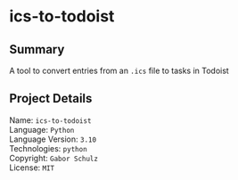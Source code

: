 # ics-to-todoist

## Summary

A tool to convert entries from an `.ics` file to tasks in Todoist

## Project Details

Name: `ics-to-todoist`  
Language: `Python`  
Language Version: `3.10`  
Technologies: `python`  
Copyright: `Gabor Schulz`  
License: `MIT`
